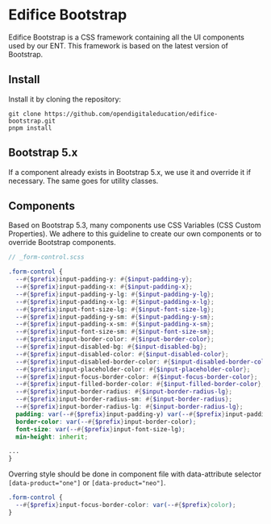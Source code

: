 # Edifice Bootstrap

Edifice Bootstrap is a CSS framework containing all the UI components used by our ENT.
This framework is based on the latest version of Bootstrap.

## Install

Install it by cloning the repository:

```
git clone https://github.com/opendigitaleducation/edifice-bootstrap.git
pnpm install
```

## Bootstrap 5.x

If a component already exists in Bootstrap 5.x, we use it and override it if necessary. The same goes for utility classes.

## Components

Based on Bootstrap 5.3, many components use CSS Variables (CSS Custom Properties). We adhere to this guideline to create our own components or to override Bootstrap components.

```scss
// _form-control.scss

.form-control {
  --#{$prefix}input-padding-y: #{$input-padding-y};
  --#{$prefix}input-padding-x: #{$input-padding-x};
  --#{$prefix}input-padding-y-lg: #{$input-padding-y-lg};
  --#{$prefix}input-padding-x-lg: #{$input-padding-x-lg};
  --#{$prefix}input-font-size-lg: #{$input-font-size-lg};
  --#{$prefix}input-padding-y-sm: #{$input-padding-y-sm};
  --#{$prefix}input-padding-x-sm: #{$input-padding-x-sm};
  --#{$prefix}input-font-size-sm: #{$input-font-size-sm};
  --#{$prefix}input-border-color: #{$input-border-color};
  --#{$prefix}input-disabled-bg: #{$input-disabled-bg};
  --#{$prefix}input-disabled-color: #{$input-disabled-color};
  --#{$prefix}input-disabled-border-color: #{$input-disabled-border-color};
  --#{$prefix}input-placeholder-color: #{$input-placeholder-color};
  --#{$prefix}input-focus-border-color: #{$input-focus-border-color};
  --#{$prefix}input-filled-border-color: #{$input-filled-border-color};
  --#{$prefix}input-border-radius: #{$input-border-radius-lg};
  --#{$prefix}input-border-radius-sm: #{$input-border-radius};
  --#{$prefix}input-border-radius-lg: #{$input-border-radius-lg};
  padding: var(--#{$prefix}input-padding-y) var(--#{$prefix}input-padding-x);
  border-color: var(--#{$prefix}input-border-color);
  font-size: var(--#{$prefix}input-font-size-lg);
  min-height: inherit;

...
}
```

Overring style should be done in component file with data-attribute selector `[data-product="one"]` or `[data-product="neo"]`.

```scss
.form-control {
  --#{$prefix}input-focus-border-color: var(--#{$prefix}color);
}
```
